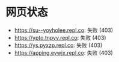 # 网页状态
- https://su--yoyholee.repl.co: 失败 (403)
- https://ypto.tnpyv.repl.co: 失败 (403)
- https://ys.pyxzp.repl.co: 失败 (403)
- https://apping.eywjx.repl.co: 失败 (403)
